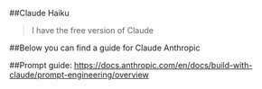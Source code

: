 ##Claude Haiku
>I have the free version of Claude

##Below you can find a guide for Claude Anthropic


##Prompt guide: https://docs.anthropic.com/en/docs/build-with-claude/prompt-engineering/overview